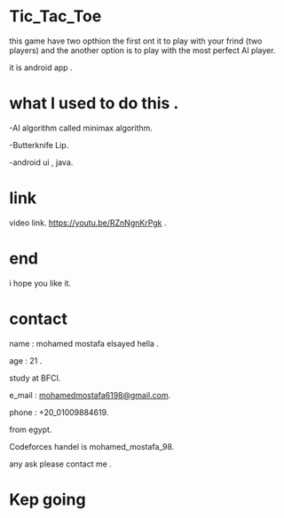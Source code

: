 # Tic_Tac_Toe
this game have two opthion the first ont it to play with your frind (two players) and 
the another option is to play with the most perfect AI player.

it is android app .

# what I used to do this .

-AI algorithm called minimax algorithm.

-Butterknife Lip.

-android ui , java.

# link 
video link.
https://youtu.be/RZnNgnKrPgk .

# end 
i hope you like it.

# contact
name : mohamed mostafa elsayed hella .

age : 21 .

study at BFCI.

e_mail : mohamedmostafa6198@gmail.com.

phone : +20_01009884619.

from egypt.

Codeforces handel is mohamed_mostafa_98.

any ask please contact me .

# Kep going


